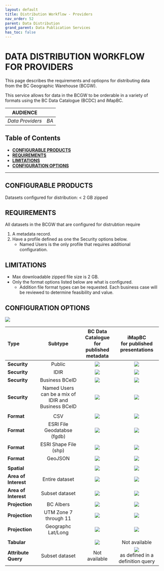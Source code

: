 ```yaml
---
layout: default
title: Distribution Workflow - Providers
nav_order: 52
parent: Data Distribution
grand_parent: Data Publication Services
has_toc: false
---
```


# DATA DISTRIBUTION WORKFLOW FOR PROVIDERS

This page describes the requirements and optiopns for distributing data from the BC Geographic Warehouse (BCGW).

This service allows for data in the BCGW to be orderable in a variety of formats using the BC Data Catalogue (BCDC) and iMapBC.

|**AUDIENCE**|  |
|:---:|:---:|
| *Data Providers* | *BA* |

## Table of Contents

+ [**CONFIGURABLE PRODUCTS**](#configurable-products)
+ [**REQUIREMENTS**](#requirements)
+ [**LIMITATIONS**](#limitations)
+ [**CONFIGURATION OPTIONS**](#configuration-options)

-----------------------

## CONFIGURABLE PRODUCTS
Datasets configured for distribution: < 2 GB zipped 

## REQUIREMENTS
All datasets in the BCGW that are configured for distrubtion require

1. A metadata record.
1. Have a profile defined as one the Security options below.
    - Named Users is the only profile that requires additional configuration. 

## LIMITATIONS

+ Max downloadable zipped file size is 2 GB.
+ Only the format options listed below are what is configured.
    - Addition file format types can be requested. Each business case will be reviewed to determine feasibility and value.

## CONFIGURATION OPTIONS
 ![](/images/grey_dash.png)
 
 |Type|Subtype | BC Data Catalogue <br/> for published metadata  | iMapBC <br/> for published presentations  | 
|:---|:---:|:---:|:---:|
|**Security** | Public | ![](/images/green_check.png) | ![](/images/green_check.png) 
|**Security** | IDIR	| ![](/images/green_check.png) | ![](/images/green_check.png)
|**Security** | Business BCeID | ![](/images/green_check.png) | ![](/images/green_check.png) 
|**Security** | Named Users <br/> can be a mix of IDIR and Business BCeID  | ![](/images/green_check.png) | ![](/images/green_check.png)  
||
|**Format** | CSV | ![](/images/green_check.png) | ![](/images/green_check.png)
|**Format** | ESRI File Geodatabse (fgdb) | ![](/images/green_check.png) | ![](/images/green_check.png)
|**Format** | ESRI Shape File (shp) | ![](/images/green_check.png) | ![](/images/green_check.png)
|**Format** | GeoJSON | ![](/images/green_check.png) | ![](/images/green_check.png)
||
|**Spatial** | | ![](/images/green_check.png) | ![](/images/green_check.png)
|**Area of Interest** | Entire dataset | ![](/images/green_check.png) | ![](/images/green_check.png) 
|**Area of Interest** | Subset dataset | ![](/images/green_check.png) | ![](/images/green_check.png) 
|**Projection**|BC Albers   |![](/images/green_check.png) | ![](/images/green_check.png) 
|**Projection**|UTM Zone 7 through 11  |![](/images/green_check.png) | ![](/images/green_check.png) 
|**Projection**|Geographc Lat/Long |![](/images/green_check.png) | ![](/images/green_check.png) 
||
|**Tabular** | | ![](/images/green_check.png) | Not available
|**Attribute Query** | Subset dataset | Not available | ![](/images/green_check.png) <br/> as defined in a definition query 

